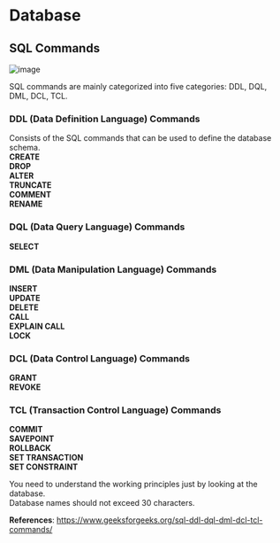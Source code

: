 # Database  
## SQL Commands

![image](https://user-images.githubusercontent.com/43732258/154796297-0041aede-0b3d-435c-b35a-3db249e4ca21.png)  

SQL commands are mainly categorized into five categories: DDL, DQL, DML, DCL, TCL.  
### DDL (Data Definition Language) Commands  
Consists of the SQL commands that can be used to define the database schema.  
**CREATE**  
**DROP**  
**ALTER**  
**TRUNCATE**  
**COMMENT**  
**RENAME**  
### DQL (Data Query Language) Commands  
**SELECT**  
### DML (Data Manipulation Language) Commands
**INSERT**  
**UPDATE**  
**DELETE**  
**CALL**  
**EXPLAIN CALL**  
**LOCK**  
### DCL (Data Control Language) Commands  
**GRANT**  
**REVOKE**  
### TCL (Transaction Control Language) Commands
**COMMIT**  
**SAVEPOINT**  
**ROLLBACK**  
**SET TRANSACTION**  
**SET CONSTRAINT**  






You need to understand the working principles just by looking at the database.  
Database names should not exceed 30 characters.  


**References**:
https://www.geeksforgeeks.org/sql-ddl-dql-dml-dcl-tcl-commands/
